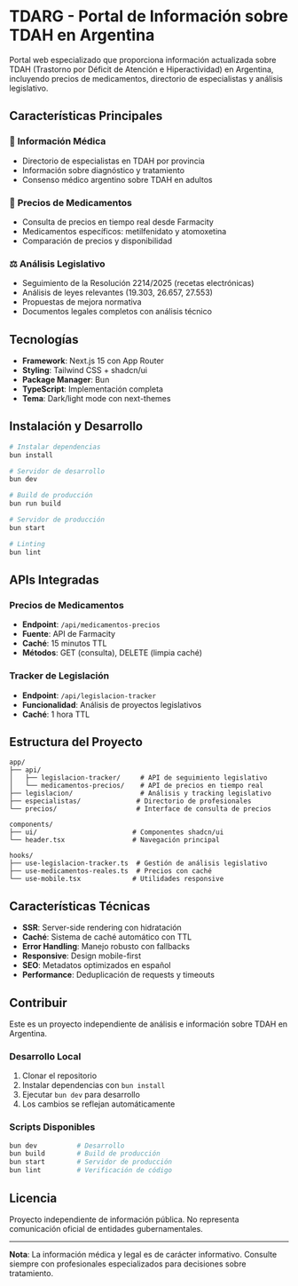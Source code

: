 # TDARG - Portal de Información sobre TDAH en Argentina

Portal web especializado que proporciona información actualizada sobre TDAH (Trastorno por Déficit de Atención e Hiperactividad) en Argentina, incluyendo precios de medicamentos, directorio de especialistas y análisis legislativo.

## Características Principales

### 🏥 **Información Médica**
- Directorio de especialistas en TDAH por provincia
- Información sobre diagnóstico y tratamiento
- Consenso médico argentino sobre TDAH en adultos

### 💊 **Precios de Medicamentos**
- Consulta de precios en tiempo real desde Farmacity
- Medicamentos específicos: metilfenidato y atomoxetina
- Comparación de precios y disponibilidad

### ⚖️ **Análisis Legislativo**
- Seguimiento de la Resolución 2214/2025 (recetas electrónicas)
- Análisis de leyes relevantes (19.303, 26.657, 27.553)
- Propuestas de mejora normativa
- Documentos legales completos con análisis técnico

## Tecnologías

- **Framework**: Next.js 15 con App Router
- **Styling**: Tailwind CSS + shadcn/ui
- **Package Manager**: Bun
- **TypeScript**: Implementación completa
- **Tema**: Dark/light mode con next-themes

## Instalación y Desarrollo

```bash
# Instalar dependencias
bun install

# Servidor de desarrollo
bun dev

# Build de producción
bun run build

# Servidor de producción
bun start

# Linting
bun lint
```

## APIs Integradas

### Precios de Medicamentos
- **Endpoint**: `/api/medicamentos-precios`
- **Fuente**: API de Farmacity
- **Caché**: 15 minutos TTL
- **Métodos**: GET (consulta), DELETE (limpia caché)

### Tracker de Legislación
- **Endpoint**: `/api/legislacion-tracker`
- **Funcionalidad**: Análisis de proyectos legislativos
- **Caché**: 1 hora TTL

## Estructura del Proyecto

```
app/
├── api/
│   ├── legislacion-tracker/     # API de seguimiento legislativo
│   └── medicamentos-precios/    # API de precios en tiempo real
├── legislacion/                 # Análisis y tracking legislativo
├── especialistas/              # Directorio de profesionales
└── precios/                    # Interface de consulta de precios

components/
├── ui/                        # Componentes shadcn/ui
└── header.tsx                 # Navegación principal

hooks/
├── use-legislacion-tracker.ts  # Gestión de análisis legislativo
├── use-medicamentos-reales.ts  # Precios con caché
└── use-mobile.tsx             # Utilidades responsive
```

## Características Técnicas

- **SSR**: Server-side rendering con hidratación
- **Caché**: Sistema de caché automático con TTL
- **Error Handling**: Manejo robusto con fallbacks
- **Responsive**: Design mobile-first
- **SEO**: Metadatos optimizados en español
- **Performance**: Deduplicación de requests y timeouts

## Contribuir

Este es un proyecto independiente de análisis e información sobre TDAH en Argentina. 

### Desarrollo Local

1. Clonar el repositorio
2. Instalar dependencias con `bun install`
3. Ejecutar `bun dev` para desarrollo
4. Los cambios se reflejan automáticamente

### Scripts Disponibles

```bash
bun dev          # Desarrollo
bun build        # Build de producción  
bun start        # Servidor de producción
bun lint         # Verificación de código
```

## Licencia

Proyecto independiente de información pública. No representa comunicación oficial de entidades gubernamentales.

---

**Nota**: La información médica y legal es de carácter informativo. Consulte siempre con profesionales especializados para decisiones sobre tratamiento.